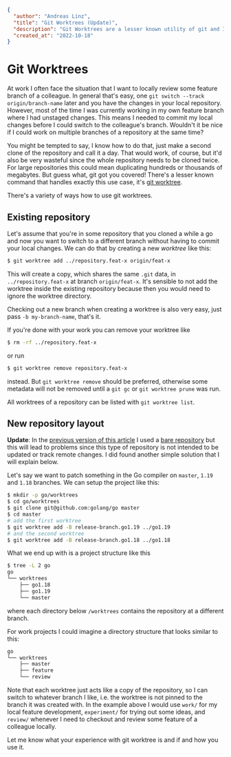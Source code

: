 ```json
{
  "author": "Andreas Linz",
  "title": "Git Worktrees (Update)",
  "description": "Git Worktrees are a lesser known utility of git and I want to show how to use them and also motivate why I think they're useful.",
  "created_at": "2022-10-18"
}
```

# Git Worktrees

At work I often face the situation that I want to locally review some feature branch of a colleague.
In general that's easy, one `git switch --track origin/branch-name` later and you have the changes in your local repository.
However, most of the time I was currently working in my own feature branch where I had unstaged changes.
This means I needed to commit my local changes before I could switch to the colleague's branch.
Wouldn't it be nice if I could work on multiple branches of a repository at the same time?

You might be tempted to say, I know how to do that, just make a second clone of the repository and call it a day.
That would work, of course, but it'd also be very wasteful since the whole repository needs to be cloned twice.
For large repositories this could mean duplicating hundreds or thousands of megabytes.
But guess what, git got you covered!  There's a lesser known command that handles exactly this use case, it's [git worktree](https://git-scm.com/docs/git-worktree).

There's a variety of ways how to use git worktrees.

## Existing repository

Let's assume that you're in some repository that you cloned a while a go and now you want to switch to a different branch without having to commit your local changes.
We can do that by creating a new _worktree_ like this:

```sh
$ git worktree add ../repository.feat-x origin/feat-x
```

This will create a copy, which shares the same `.git` data, in `../repository.feat-x` at branch `origin/feat-x`.
It's sensible to not add the worktree inside the existing repository because then you would need to ignore the worktree directory.

Checking out a new branch when creating a worktree is also very easy, just pass `-b my-branch-name`, that's it.

If you're done with your work you can remove your worktree like 

```sh
$ rm -rf ../repository.feat-x
```

or run

```sh
$ git worktree remove repository.feat-x
```

instead.
But `git worktree remove` should be preferred, otherwise some metadata will not be removed until a `git gc` or `git worktree prune` was run.

All worktrees of a repository can be listed with `git worktree list`.

## New repository layout

**Update**: In the [previous version of this article](https://github.com/klingtnet/klingtnet.github.io/blob/c800968678ffda04ec8a0cab04f28b7774dcefef/content/articles/2022-10-07-git-worktree.md) I used a [bare repository](https://git-scm.com/docs/git-clone#Documentation/git-clone.txt---bare) but this will lead to problems since this type of repository is not intended to be updated or track remote changes.  I did found another simple solution that I will explain below.

Let's say we want to patch something in the Go compiler on `master`, `1.19` and `1.18` branches.
We can setup the project like this:

```sh
$ mkdir -p go/worktrees
$ cd go/worktrees
$ git clone git@github.com:golang/go master
$ cd master
# add the first worktree
$ git worktree add -B release-branch.go1.19 ../go1.19
# and the second worktree
$ git worktree add -B release-branch.go1.18 ../go1.18
```

What we end up with is a project structure like this

```sh
$ tree -L 2 go
go
└── worktrees
    ├── go1.18
    ├── go1.19
    └── master
```

where each directory below `/worktrees` contains the repository at a different branch.


For work projects I could imagine a directory structure that looks similar to this:

```sh
go
└── worktrees
    ├── master
    ├── feature
    └── review
```

Note that each worktree just acts like a copy of the repository, so I can switch to whatever branch I like, i.e. the worktree is not pinned to the branch it was created with.
In the example above I would use `work/` for my local feature development, `experiment/` for trying out some ideas, and `review/` whenever I need to checkout and review some feature of a colleague locally.

Let me know what your experience with git worktree is and if and how you use it.